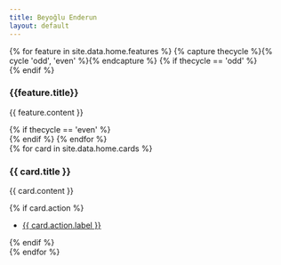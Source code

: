 ```yaml
---
title: Beyoğlu Enderun
layout: default
---
```

<section class="box special features">
	{% for feature in site.data.home.features %}
	{% capture thecycle %}{% cycle 'odd', 'even' %}{% endcapture %}
	{% if thecycle == 'odd' %}
	<div class="features-row">
	{% endif %}
		<section>
			<span class="icon major {{ feature.icon }} accent{{ forloop.index | modulo: 5}}"></span>
			<h3>{{feature.title}}</h3>
			<p>{{ feature.content }}</p>
		</section>
	{% if thecycle == 'even' %}
	</div>
	{% endif %}
	{% endfor %}
</section>


<div class="row">
	{% for card in site.data.home.cards %}
	<div class="6u">
		<section class="box special">
			<span class="image featured"><img src="{{ site.baseurl }}{{ card.imageUrl }}" alt="" /></span>
			<h3>{{ card.title }}</h3>
			<p>{{ card.content }}</p>
			{% if card.action %}
			<ul class="actions">
				<li><a href="{{ card.action.link }}" class="button alt">{{ card.action.label }}</a></li>
			</ul>
			{% endif %}
		</section>
	</div>
	{% endfor %}
</div>
